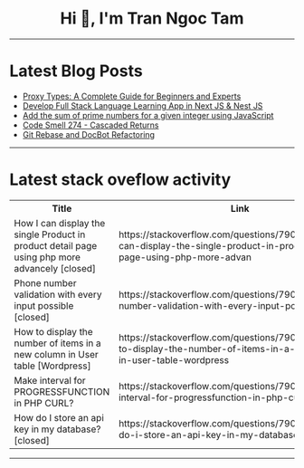 <h1 align="center">Hi 👋, I'm Tran Ngoc Tam</h1>

---

# Latest Blog Posts 
<!-- BLOG-POST-LIST:START -->
- [Proxy Types: A Complete Guide for Beginners and Experts](https://dev.to/marsproxies/proxy-types-a-complete-guide-for-beginners-and-experts-4fa7)
- [Develop Full Stack Language Learning App in Next JS &amp; Nest JS](https://dev.to/nadim_ch0wdhury/develop-full-stack-language-learning-app-in-next-js-nest-js-2l94)
- [Add the sum of prime numbers for a given integer using JavaScript](https://dev.to/dindustack/add-the-sum-of-prime-numbers-for-a-given-integer-using-javascript-4ajd)
- [Code Smell 274 - Cascaded Returns](https://dev.to/mcsee/code-smell-274-cascaded-returns-4j5a)
- [Git Rebase and DocBot Refactoring](https://dev.to/ajogseneca/git-rebase-and-docbot-refactoring-5e1)
<!-- BLOG-POST-LIST:END -->

---

# Latest stack oveflow activity
<table>
  <tr><th>Title</th><th>Link</th></tr>
  <!-- STACKOVERFLOW:START --><tr><td>How I can display the single Product in product detail page using php more advancely [closed]</td><td>https://stackoverflow.com/questions/79075135/how-i-can-display-the-single-product-in-product-detail-page-using-php-more-advan</td></tr><tr><td>Phone number validation with every input possible [closed]</td><td>https://stackoverflow.com/questions/79075133/phone-number-validation-with-every-input-possible</td></tr><tr><td>How to display the number of items in a new column in User table [Wordpress]</td><td>https://stackoverflow.com/questions/79075112/how-to-display-the-number-of-items-in-a-new-column-in-user-table-wordpress</td></tr><tr><td>Make interval for PROGRESSFUNCTION in PHP CURL?</td><td>https://stackoverflow.com/questions/79075104/make-interval-for-progressfunction-in-php-curl</td></tr><tr><td>How do I store an api key in my database? [closed]</td><td>https://stackoverflow.com/questions/79075028/how-do-i-store-an-api-key-in-my-database</td></tr><!-- STACKOVERFLOW:END -->
</table>

---


